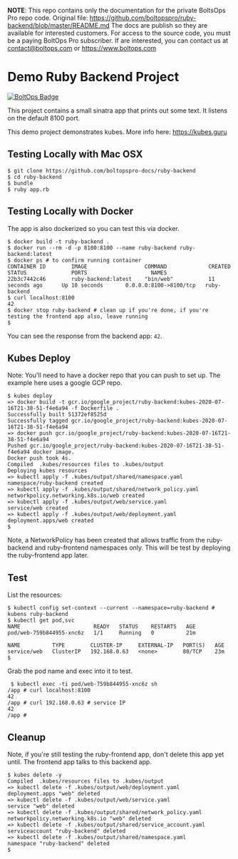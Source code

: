 <!-- note marker start -->
**NOTE**: This repo contains only the documentation for the private BoltsOps Pro repo code.
Original file: https://github.com/boltopspro/ruby-backend/blob/master/README.md
The docs are publish so they are available for interested customers.
For access to the source code, you must be a paying BoltOps Pro subscriber.
If are interested, you can contact us at contact@boltops.com or https://www.boltops.com

<!-- note marker end -->

# Demo Ruby Backend Project

[![BoltOps Badge](https://img.boltops.com/boltops/badges/boltops-badge.png)](https://www.boltops.com)

This project contains a small sinatra app that prints out some text.  It listens on the default 8100 port.

This demo project demonstrates kubes. More info here: https://kubes.guru

## Testing Locally with Mac OSX

    $ git clone https://github.com/boltopspro-docs/ruby-backend
    $ cd ruby-backend
    $ bundle
    $ ruby app.rb

## Testing Locally with Docker

The app is also dockerized so you can test this via docker.

    $ docker build -t ruby-backend .
    $ docker run --rm -d -p 8100:8100 --name ruby-backend ruby-backend:latest
    $ docker ps # to confirm running container
    CONTAINER ID        IMAGE                  COMMAND             CREATED             STATUS              PORTS                    NAMES
    22b3c7442c46        ruby-backend:latest    "bin/web"           11 seconds ago      Up 10 seconds       0.0.0.0:8100->8100/tcp   ruby-backend
    $ curl localhost:8100
    42
    $ docker stop ruby-backend # clean up if you're done, if you're testing the frontend app also, leave running
    $

You can see the response from the backend app: `42`.

## Kubes Deploy

Note: You'll need to have a docker repo that you can push to set up. The example here uses a google GCP repo.

    $ kubes deploy
    => docker build -t gcr.io/google_project/ruby-backend:kubes-2020-07-16T21-38-51-f4e6a94 -f Dockerfile .
    Successfully built 51372ef8525d
    Successfully tagged gcr.io/google_project/ruby-backend:kubes-2020-07-16T21-38-51-f4e6a94
    => docker push gcr.io/google_project/ruby-backend:kubes-2020-07-16T21-38-51-f4e6a94
    Pushed gcr.io/google_project/ruby-backend:kubes-2020-07-16T21-38-51-f4e6a94 docker image.
    Docker push took 4s.
    Compiled  .kubes/resources files to .kubes/output
    Deploying kubes resources
    => kubectl apply -f .kubes/output/shared/namespace.yaml
    namespace/ruby-backend created
    => kubectl apply -f .kubes/output/shared/network_policy.yaml
    networkpolicy.networking.k8s.io/web created
    => kubectl apply -f .kubes/output/web/service.yaml
    service/web created
    => kubectl apply -f .kubes/output/web/deployment.yaml
    deployment.apps/web created
    $

Note, a NetworkPolicy has been created that allows traffic from the ruby-backend and ruby-frontend namespaces only. This will be test by deploying the ruby-frontend app later.

## Test

List the resources:

    $ kubectl config set-context --current --namespace=ruby-backend # kubens ruby-backend
    $ kubectl get pod,svc
    NAME                       READY   STATUS    RESTARTS   AGE
    pod/web-759b844955-xnc6z   1/1     Running   0          21m

    NAME          TYPE        CLUSTER-IP     EXTERNAL-IP   PORT(S)   AGE
    service/web   ClusterIP   192.168.0.63   <none>        80/TCP    23m
    $

Grab the pod name and exec into it to test.

     $ kubectl exec -ti pod/web-759b844955-xnc6z sh
    /app # curl localhost:8100
    42
    /app # curl 192.168.0.63 # service IP
    42
    /app #

## Cleanup

Note, if you're still testing the ruby-frontend app, don't delete this app yet until. The frontend app talks to this backend app.

    $ kubes delete -y
    Compiled  .kubes/resources files to .kubes/output
    => kubectl delete -f .kubes/output/web/deployment.yaml
    deployment.apps "web" deleted
    => kubectl delete -f .kubes/output/web/service.yaml
    service "web" deleted
    => kubectl delete -f .kubes/output/shared/network_policy.yaml
    networkpolicy.networking.k8s.io "web" deleted
    => kubectl delete -f .kubes/output/shared/service_account.yaml
    serviceaccount "ruby-backend" deleted
    => kubectl delete -f .kubes/output/shared/namespace.yaml
    namespace "ruby-backend" deleted
    $
